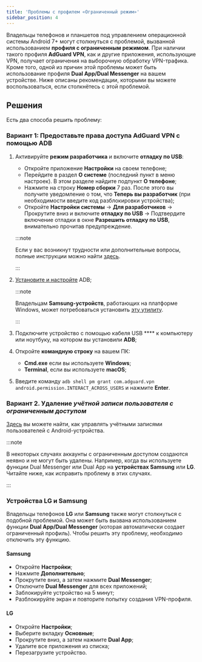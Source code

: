 ```yaml
---
title: 'Проблемы с профилем «Ограниченный режим»'
sidebar_position: 4
---
```


Владельцы телефонов и планшетов под управлением операционной системы Android 7+ могут столкнуться с проблемой, вызванной использованием **профиля с ограниченным режимом**. При наличии такого профиля **AdGuard VPN**, как и другие приложения, использующие VPN, получает ограничения на выборочную обработку VPN-трафика. Кроме того, одной из причин этой проблемы может быть использование профиля **Dual App/Dual Messenger** на вашем устройстве. Ниже описаны рекомендации, которыми вы можете воспользоваться, если столкнётесь с этой проблемой.

## Решения

Есть два способа решить проблему:

### Вариант 1: Предоставьте права доступа AdGuard VPN с помощью ADB

1. Активируйте **режим разработчика** и включите **отладку по USB**:

    - Откройте приложение **Настройки** на своем телефоне;
    - Перейдите в раздел **О системе** (последний пункт в меню настроек). В этом разделе найдите подпункт **О телефоне**;
    - Нажмите на строку **Номер сборки** 7 раз. После этого вы получите уведомление о том, что **Теперь вы разработчик** (при необходимости введите код разблокировки устройства);
    - Откройте **Настройки системы** → **Для разработчиков** → Прокрутите вниз и включите **отладку по USB** → Подтвердите включение отладки в окне **Разрешить отладку по USB**, внимательно прочитав предупреждение.

    :::note

    Если у вас возникнут трудности или дополнительные вопросы, полные инструкции можно найти [здесь](https://developer.android.com/studio/debug/dev-options).

    :::

1. [Установите и настройте](https://www.xda-developers.com/install-adb-windows-macos-linux/) ADB;

    :::note

    Владельцам **Samsung-устройств**, работающих на платформе Windows, может потребоваться установить [эту утилиту](https://developer.samsung.com/mobile/android-usb-driver.html).

    :::

1. Подключите устройство с помощью кабеля USB **** к компьютеру или ноутбуку, на котором вы установили **ADB**;

1. Откройте **командную строку** на вашем ПК:

    - **Cmd.exe** если вы используете **Windows**;
    - **Terminal**, если вы используете **macOS**;

1. Введите команду `adb shell pm grant com.adguard.vpn android.permission.INTERACT_ACROSS_USERS` и нажмите **Enter**.

### Вариант 2. Удаление *учётной записи пользователя с ограниченным доступом*

[Здесь](https://support.google.com/a/answer/6223444?hl=en) вы можете найти, как управлять учётными записями пользователей с Android-устройства.

:::note

В некоторых случаях аккаунты с ограниченным доступом создаются неявно и не могут быть удалены. Например, когда вы используете функции Dual Messenger или Dual App на **устройствах Samsung** или **LG**. Читайте ниже, как исправить проблему в этих случаях.

:::

### Устройства LG и Samsung

Владельцы телефонов **LG** или **Samsung** также могут столкнуться с подобной проблемой. Она может быть вызвана использованием функции **Dual App/Dual Messenger** (которая автоматически создает ограниченный профиль). Чтобы решить эту проблему, необходимо отключить эту функцию.

#### Samsung

- Откройте **Настройки**;
- Нажмите **Дополнительно**;
- Прокрутите вниз, а затем нажмите **Dual Messenger**;
- Отключите **Dual Messenger** для всех приложений;
- Заблокируйте устройство на 5 минут;
- Разблокируйте экран и повторите попытку создания VPN-профиля.

#### LG

- Откройте **Настройки**;
- Выберите вкладку **Основные**;
- Прокрутите вниз, а затем нажмите **Dual App**;
- Удалите все приложения из списка;
- Перезагрузите устройство.
